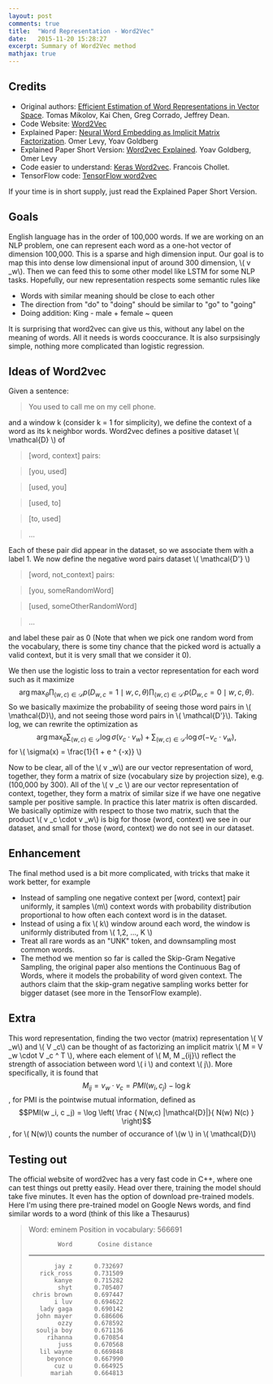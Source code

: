 ```yaml
---
layout: post
comments: true
title:  "Word Representation - Word2Vec"
date:   2015-11-20 15:28:27
excerpt: Summary of Word2Vec method
mathjax: true
---
```


## Credits

* Original authors: [Efficient Estimation of Word Representations in Vector Space](http://arxiv.org/abs/1301.3781). Tomas Mikolov, Kai Chen, Greg Corrado, Jeffrey Dean.
* Code Website: [Word2Vec](https://code.google.com/p/word2vec/)
* Explained Paper: [Neural Word Embedding as Implicit Matrix Factorization](http://u.cs.biu.ac.il/~nlp/wp-content/uploads/Neural-Word-Embeddings-as-Implicit-Matrix-Factorization-NIPS-2014.pdf). Omer Levy, Yoav Goldberg
* Explained Paper Short Version: [Word2vec Explained](http://arxiv.org/abs/1402.3722). Yoav Goldberg, Omer Levy
* Code easier to understand: [Keras Word2vec](https://github.com/fchollet/keras/blob/master/examples/skipgram_word_embeddings.py). Francois Chollet. 
* TensorFlow code: [TensorFlow word2vec](http://tensorflow.org/tutorials/word2vec/index.md)

If your time is in short supply, just read the Explained Paper Short Version. 

## Goals
English language has in the order of 100,000 words. If we are working on an NLP problem, one can represent each word as a one-hot vector of dimension 100,000. This is a sparse and high dimension input. Our goal is to map this into dense low dimensional input of around 300 dimension, \\( v _w\\). Then we can feed this to some other model like LSTM for some NLP tasks. Hopefully, our new representation respects some semantic rules like 

* Words with similar meaning should be close to each other
* The direction from "do" to "doing" should be similar to "go" to "going"
* Doing addition: King - male + female ~ queen

It is surprising that word2vec can give us this, without any label on the meaning of words. All it needs is words cooccurance. It is also surpsisingly simple, nothing more complicated than logistic regression.

## Ideas of Word2vec
Given a sentence: 

> You used to call me on my cell phone. 

and a window k (consider k = 1 for simplicity), we define the context of a word as its k neighbor words. Word2vec defines a positive dataset \\( \mathcal{D} \\) of 

> [word, context] pairs: 

> [you, used]

> [used, you]

> [used, to]

> [to, used]

> ... 

Each of these pair did appear in the dataset, so we associate them with a label 1. We now define the negative word pairs dataset \\( \mathcal{D'} \\) 

> [word, not_context] pairs: 

> [you, someRandomWord] 

> [used, someOtherRandomWord]

> ... 

and label these pair as 0 (Note that when we pick one random word from the vocabulary, there is some tiny chance that the picked word is actually a valid context, but it is very small that we consider it 0).  

We then use the logistic loss to train a vector representation for each word such as it maximize
$$ \arg \max _{\theta} \prod _{(w,c) \in \mathcal{D}}  p(D _{w,c} = 1 \mid w,c,\theta) 
					   \prod _{(w,c) \in \mathcal{D'}} p(D _{w,c} = 0 \mid w,c,\theta).$$
So we basically maximize the probability of seeing those word pairs in \\( \mathcal{D}\\), and not seeing those word pairs in \\( \mathcal{D'}\\). Taking log, we can rewrite the optimization as 
$$ \arg \max _{\theta} \sum _{(w,c) \in \mathcal{D }} \log \sigma(  v _c \cdot v _w) + 
					   \sum _{(w,c) \in \mathcal{D'}} \log \sigma(- v _c \cdot v _w),$$
for \\( \sigma(x) = \frac{1}{1 + e ^ {-x}} \\)

Now to be clear, all of the \\( v _w\\) are our vector representation of word, together, they form a matrix of size (vocabulary size by projection size), e.g. (100,000 by 300). All of the \\( v _c \\) are our vector representation of context, together, they form a matrix of similar size if we have one negative sample per positive sample. In practice this later matrix is often discarded. We basically optimize with respect to those two matrix, such that the product \\( v _c \cdot v _w\\) is big for those (word, context) we see in our dataset, and small for those (word, context) we do not see in our dataset. 

## Enhancement
The final method used is a bit more complicated, with tricks that make it work better, for example

* Instead of sampling one negative context per [word, context] pair uniformly, it samples \\(m\\) context words with probability distribution proportional to how often each context word is in the dataset.  
* Instead of using a fix \\( k\\) window around each word, the window is uniformly distributed from \\( 1,2, ..., K \\)
* Treat all rare words as an "UNK" token, and downsampling most common words. 
* The method we mention so far is called the Skip-Gram Negative Sampling, the original paper also mentions the Continuous Bag of Words, where it models the probability of word given context.  The authors claim that the skip-gram negative sampling works better for bigger dataset (see more in the TensorFlow example). 

## Extra
This word representation, finding the two vector (matrix) representation \\( V _w\\) and \\( V _c\\) can be thought of as factorizing an implicit matrix \\( M = V _w \cdot V _c ^ T \\), where each element of \\( M, M _{ij}\\) reflect the strength of association between word \\( i \\) and context \\( j\\). More specifically, it is found that 
$$ M _{ij} = v _w \cdot v _c = PMI(w _i, c _j) - \log k$$, 
for PMI is the pointwise mutual information, defined as 
$$PMI(w _i, c _j) = \log \left( \frac { N(w,c) |\mathcal{D}|}{ N(w) N(c) } \right)$$, 
for \\( N(w)\\) counts the number of occurance of \\(w  \\) in \\( \mathcal{D}\\)

## Testing out
The official website of word2vec has a very fast code in C++, where one can test things out pretty easily. Head over there, training the model should take five minutes. It even has the option of download pre-trained models. Here I'm using there pre-trained model on Google News words, and find similar words to a word (think of this like a Thesaurus)

> Word: eminem  Position in vocabulary: 566691
> 
>             Word       Cosine distance
> --------------------------------------
>            jay z		0.732697
>        rick_ross		0.731509
>            kanye		0.715282
>             shyt		0.705407
>      chris brown		0.697447
>            i luv		0.694622
>        lady gaga		0.690142
>       john mayer		0.686606
>             ozzy		0.678592
>       soulja boy		0.671136
>          rihanna		0.670854
>             juss		0.670568
>        lil wayne		0.669848
>          beyonce		0.667990
>            cuz u		0.664925
>           mariah		0.664813
